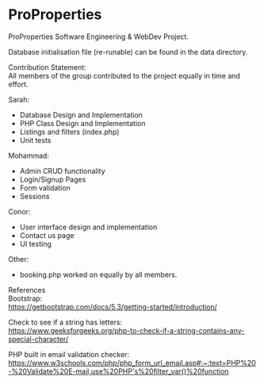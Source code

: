 # ProProperties
ProProperties Software Engineering &amp; WebDev Project.

Database initialisation file (re-runable) can be found in the data directory.

Contribution Statement:\
All members of the group contributed to the project equally in time and effort.

Sarah:
- Database Design and Implementation
- PHP Class Design and Implementation
- Listings and filters (index.php)
- Unit tests

Mohammad:
- Admin CRUD functionality
- Login/Signup Pages
- Form validation
- Sessions

Conor:
- User interface design and implementation
- Contact us page
- UI testing

Other:
- booking.php worked on equally by all members.

References\
Bootstrap:\
https://getbootstrap.com/docs/5.3/getting-started/introduction/

Check to see if a string has letters:\
https://www.geeksforgeeks.org/php-to-check-if-a-string-contains-any-special-character/

PHP built in email validation checker:\
https://www.w3schools.com/php/php_form_url_email.asp#:~:text=PHP%20-%20Validate%20E-mail,use%20PHP's%20filter_var()%20function


